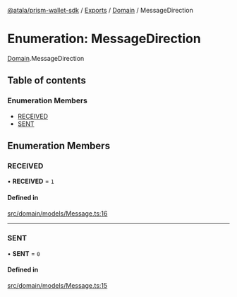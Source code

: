 [@atala/prism-wallet-sdk](../README.md) / [Exports](../modules.md) / [Domain](../modules/Domain.md) / MessageDirection

# Enumeration: MessageDirection

[Domain](../modules/Domain.md).MessageDirection

## Table of contents

### Enumeration Members

- [RECEIVED](Domain.MessageDirection.md#received)
- [SENT](Domain.MessageDirection.md#sent)

## Enumeration Members

### RECEIVED

• **RECEIVED** = ``1``

#### Defined in

[src/domain/models/Message.ts:16](https://github.com/input-output-hk/atala-prism-wallet-sdk-ts/blob/a3fc2aa/src/domain/models/Message.ts#L16)

___

### SENT

• **SENT** = ``0``

#### Defined in

[src/domain/models/Message.ts:15](https://github.com/input-output-hk/atala-prism-wallet-sdk-ts/blob/a3fc2aa/src/domain/models/Message.ts#L15)
